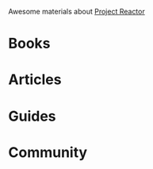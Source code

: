 Awesome materials about [Project Reactor](https://projectreactor.io/)

# Books

# Articles

# Guides

# Community
